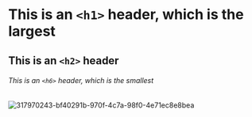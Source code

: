 # This is an `<h1>` header, which is the largest

## This is an `<h2>` header

###### This is an `<h6>` header, which is the smallest

![317970243-bf40291b-970f-4c7a-98f0-4e71ec8e8bea](https://github.com/skills/communicate-using-markdown/assets/165302109/514bc1ee-e939-42b3-8324-d431ce81a72a)
